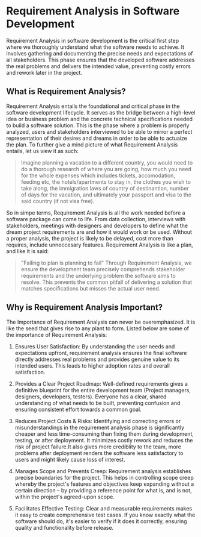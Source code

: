 # Requirement Analysis in Software Development
Requirement Analysis in software development is the critical first step where we thoroughly understand what the software needs to achieve. It involves gathering and documenting the precise needs and expectations of all stakeholders. This phase ensures that the developed software addresses the real problems and delivers the intended value, preventing costly errors and rework later in the project.
## What is Requirement Analysis?
Requirement Analysis entails the foundational and critical phase in the software development lifecycle. It serves as the bridge between a high-level idea or business problem and the concrete technical specifications needed to build a software solution. This is the phase where a problem is properly analyzed, users and stakeholders interviewed to be able to mirror a perfect representation of their desires and dreams in order to be able to actuaize the plan.
To further give a mind picture of what Requirement Analysis entails, let us view it as such:
> Imagine planning a vacation to a different  country, you would need to do a thorough research of where you are going, how much you need for the whole expenses which includes tickets, accomodation, feeding etc,
> the hotels/apartments to stay in, the clothes you wish to take along, the immigration laws of country of destinantion, number of days for the vacation,  and
> ultimately your passport and visa to the said country (if not visa free).

So in simpe terms, Requirement Analysis is all the work needed before a software package can come to life. From data collection, interviews with stakeholders, meetings with designers and developers to define what the dream project requirements are and how it would work or be used. Without a proper analysis, the project is likely to be delayed, cost more than requires, include unneccesary features. Requirement Analysis is like a plan, and like it is said:
>"Failing to plan is planning  to fail"
Through Requirement Analysis, we ensure the development team precisely comprehends stakeholder requirements and the underlying problem the software aims to resolve. This prevents the common pitfall of delivering a solution that matches specifications but misses the actual user need.
## Why is Requirement Analysis Important?
The Importance of Requirement Analysis can never be overemphasized. It is like the seed that gives rise to any plant to form. Listed below are some of the importance of Requirement Analysis:
1. Ensures User Satisfaction:
By understanding the user needs and expectations upfront, requirement analysis ensures the final software directly addresses real problems and provides genuine value to its intended users. This leads to higher adoption rates and overall satisfaction.

2. Provides a Clear Project Roadmap:
Well-defined requirements gives a definitive blueprint for the entire development team (Project managers, designers, developers, testers). Everyone has a clear, shared understanding of what needs to be built, preventing confusion and ensuring consistent effort towards a common goal.

3. Reduces Project Costs & Risks:
Identifying and correcting errors or misunderstandings in the requirement analysis phase is significantly cheaper and less time-consuming than fixing them during development, testing, or after deployment. It minimizes costly rework and reduces the risk of project failure.It also gives more crediblity to the team, more problems after deployment renders the software less satisfactory to users and might likely cause loss of interest.

4. Manages Scope and Prevents Creep:
 Requirement analysis establishes precise boundaries for the project. This helps in controlling scope creep whereby the project's features and objectives keep expanding without a certain direction – by providing a reference point for what is, and is not, within the project's agreed-upon scope.

5. Facilitates Effective Testing:
Clear and measurable requirements makes it easy to create comprehensive test cases. If you know exactly what the software should do, it's easier to verify if it does it correctly, ensuring quality and functionality before release.

